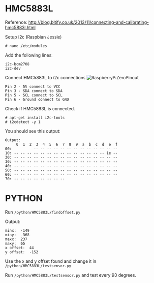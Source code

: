 # HMC5883L
Reference: http://blog.bitify.co.uk/2013/11/connecting-and-calibrating-hmc5883l.html

Setup i2c (Raspbian Jessie)
```
# nano /etc/modules
```
Add the following lines:
```
i2c-bcm2708
i2c-dev
```
Connect HMC5883L to i2c connections
![RaspberryPiZeroPinout](https://elementztechblog.files.wordpress.com/2016/05/gpio.png?w=700)

```
Pin 2 - 5V connect to VCC
Pin 3 - SDA connect to SDA
Pin 5 - SCL connect to SCL
Pin 6 - Ground connect to GND
```
Check if HMC5883L is connected.
```
# apt-get install i2c-tools
# i2cdetect -y 1
```
You should see this output:
```
Output:
     0  1  2  3  4  5  6  7  8  9  a  b  c  d  e  f
00:          -- -- -- -- -- -- -- -- -- -- -- -- --
10: -- -- -- -- -- -- -- -- -- -- -- -- -- -- 1e --
20: -- -- -- -- -- -- -- -- -- -- -- -- -- -- -- --
30: -- -- -- -- -- -- -- -- -- -- -- -- -- -- -- --
40: -- -- -- -- -- -- -- -- -- -- -- -- -- -- -- --
50: -- -- -- -- -- -- -- -- -- -- -- -- -- -- -- --
60: -- -- -- -- -- -- -- -- -- -- -- -- -- -- -- --
70: -- -- -- -- -- -- -- --
```
# PYTHON
Run `/python/HMC5883L/findoffset.py`

Output:
```
minx:  -149
miny:  -368
maxx:  237
maxy:  65
x offset:  44
y offset:  -152
```
Use the x and y offset found and change it in `/python/HMC5883L/testsensor.py`

Run `/python/HMC5883L/testsensor.py` and test every 90 degrees.
